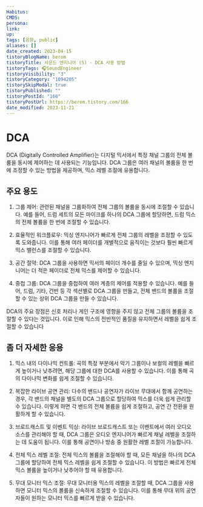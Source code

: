 ```yaml
---
Habitus: 
CMDS: 
persona: 
link: 
up: 
tags: [음향, public]
aliases: []
date_created: 2023-04-15
tistoryBlogName: berom
tistoryTitle: 사운드 엔지니어 (5) - DCA 사용 방법
tistoryTags: 🎧SoundEngineer
tistoryVisibility: "3"
tistoryCategory: "1094205"
tistorySkipModal: true
tistoryPublished: ""
tistoryPostId: "166"
tistoryPostUrl: https://berom.tistory.com/166
date_modified: 2023-11-21
---
```

# DCA
DCA (Digitally Controlled Amplifier)는 디지털 믹서에서 특정 채널 그룹의 전체 볼륨을 동시에 제어하는 데 사용되는 기능입니다. DCA 그룹은 여러 채널의 볼륨을 한 번에 조정할 수 있는 방법을 제공하며, 믹스 레벨 조절에 유용합니다.

## 주요 용도
1. 그룹 제어: 관련된 채널을 그룹화하여 전체 그룹의 볼륨을 동시에 조절할 수 있습니다. 예를 들어, 드럼 세트의 모든 마이크를 하나의 DCA 그룹에 할당하면, 드럼 믹스의 전체 볼륨을 한 번에 조절할 수 있습니다.

2. 효율적인 워크플로우: 믹싱 엔지니어가 빠르게 전체 그룹의 레벨을 조정할 수 있도록 도와줍니다. 이를 통해 여러 페이더를 개별적으로 움직이는 것보다 훨씬 빠르게 믹스 밸런스를 조절할 수 있습니다.

3. 공간 절약: DCA 그룹을 사용하면 믹서의 페이더 개수를 줄일 수 있으며, 믹싱 엔지니어는 더 적은 페이더로 전체 믹스를 제어할 수 있습니다.

4. 중첩 그룹: DCA 그룹을 중첩하여 여러 계층의 제어를 적용할 수 있습니다. 예를 들어, 드럼, 기타, 건반 등 각 섹션별로 DCA 그룹을 만들고, 전체 밴드의 볼륨을 조절할 수 있는 상위 DCA 그룹을 만들 수 있습니다.


DCA의 주요 장점은 신호 처리나 게인 구조에 영향을 주지 않고 전체 그룹의 볼륨을 조절할 수 있다는 것입니다.
이로 인해 믹스의 전반적인 품질을 유지하면서 레벨을 쉽게 조절할 수 있습니다
## 좀 더 자세한 응용
1. 믹스 내의 다이나믹 컨트롤: 곡의 특정 부분에서 악기 그룹이나 보컬의 레벨을 빠르게 높이거나 낮추려면, 해당 그룹에 대한 DCA를 사용할 수 있습니다. 이를 통해 곡의 다이나믹 변화를 쉽게 조절할 수 있습니다.

2. 복잡한 라이브 공연 관리: 다수의 밴드나 공연자가 라이브 무대에서 함께 공연하는 경우, 각 밴드의 채널을 별도의 DCA 그룹으로 할당하여 믹스를 더욱 쉽게 관리할 수 있습니다. 이렇게 하면 각 밴드의 전체 볼륨을 쉽게 조절하고, 공연 간 전환을 원활하게 할 수 있습니다.

3. 브로드캐스트 및 이벤트 믹싱: 라이브 브로드캐스트 또는 이벤트에서 여러 오디오 소스를 관리해야 할 때, DCA 그룹은 오디오 엔지니어가 빠르게 채널 레벨을 조절하는 데 도움이 됩니다. 이를 통해 공연이나 방송 중 원활한 레벨 조절이 가능합니다.

4. 전체 믹스 레벨 조절: 전체 믹스의 볼륨을 조절해야 할 때, 모든 채널을 하나의 DCA 그룹에 할당하여 전체 믹스 레벨을 쉽게 조절할 수 있습니다. 이 방법은 빠르게 전체 믹스 볼륨을 높이거나 낮추어야 할 때 유용합니다.

5. 무대 모니터 믹스 조절: 무대 모니터용 믹스의 레벨을 조절할 때, DCA 그룹을 사용하면 모니터 믹스의 볼륨을 신속하게 조절할 수 있습니다. 이를 통해 무대 위의 공연자들이 원하는 모니터 믹스를 빠르게 받을 수 있습니다.
